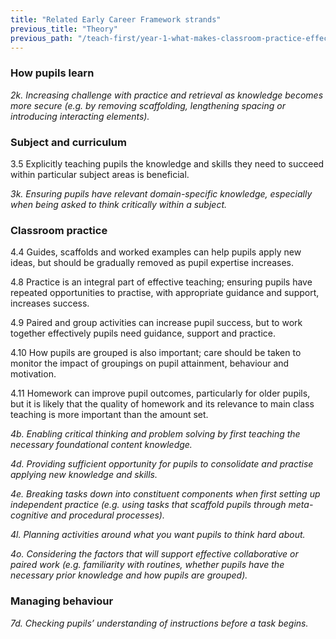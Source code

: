 ```yaml
---
title: "Related Early Career Framework strands"
previous_title: "Theory"
previous_path: "/teach-first/year-1-what-makes-classroom-practice-effective/spring-week-4-ect-theory"
---
```


### How pupils learn

_2k. Increasing challenge with practice and retrieval as knowledge becomes more secure (e.g. by removing scaffolding, lengthening spacing or introducing interacting elements)._

### Subject and curriculum

3.5 Explicitly teaching pupils the knowledge and skills they need to succeed within particular subject areas is beneficial.

_3k. Ensuring pupils have relevant domain-specific knowledge, especially when being asked to think critically within a subject._

### Classroom practice

4.4 Guides, scaffolds and worked examples can help pupils apply new ideas, but should be gradually removed as pupil expertise increases.

4.8 Practice is an integral part of effective teaching; ensuring pupils have repeated opportunities to practise, with appropriate guidance and support, increases success.

4.9 Paired and group activities can increase pupil success, but to work together effectively pupils need guidance, support and practice.

4.10 How pupils are grouped is also important; care should be taken to monitor the impact of groupings on pupil attainment, behaviour and motivation.

4.11 Homework can improve pupil outcomes, particularly for older pupils, but it is likely that the quality of homework and its relevance to main class teaching is more important than the amount set.

_4b. Enabling critical thinking and problem solving by first teaching the necessary foundational content knowledge._

_4d. Providing sufficient opportunity for pupils to consolidate and practise applying new knowledge and skills._

_4e. Breaking tasks down into constituent components when first setting up independent practice (e.g. using tasks that scaffold pupils through meta-cognitive and procedural processes)._

_4l. Planning activities around what you want pupils to think hard about._

_4o. Considering the factors that will support effective collaborative or paired work (e.g. familiarity with routines, whether pupils have the necessary prior knowledge and how pupils are grouped)._

### Managing behaviour

_7d. Checking pupils’ understanding of instructions before a task begins._
